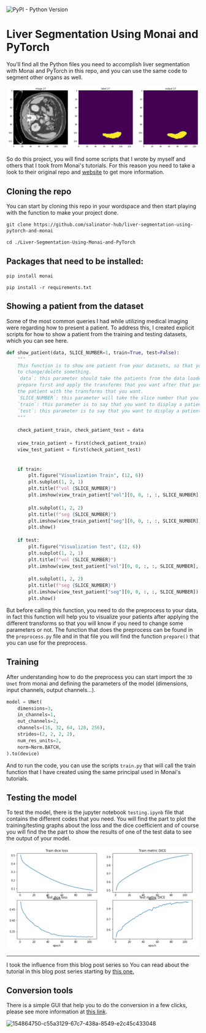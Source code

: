  ![PyPI - Python Version](https://img.shields.io/pypi/pyversions/torch) 
# Liver Segmentation Using Monai and PyTorch
You'll find all the Python files you need to accomplish liver segmentation with Monai and PyTorch in this repo, and you can use the same code to segment other organs as well.

![Output image](https://github.com/salinator-hub/liver-segmentation-using-pytorch-and-monai/blob/main/images/liver_segmentation.PNG)

So do this project, you will find some scripts that I wrote by myself and others that I took from Monai's tutorials. For this reason you need to take a look to their original repo and [website](https://monai.io/) to get more information.

## Cloning the repo
You can start by cloning this repo in your wordspace and then start playing with the function to make your project done.
```
git clone https://github.com/salinator-hub/liver-segmentation-using-pytorch-and-monai
```
```
cd ./Liver-Segmentation-Using-Monai-and-PyTorch
```
## Packages that need to be installed:
```
pip install monai
```
```
pip install -r requirements.txt
```
## Showing a patient from the dataset
Some of the most common queries I had while utilizing medical imaging were regarding how to present a patient. To address this, I created explicit scripts for how to show a patient from the training and testing datasets, which you can see here.

```Python
def show_patient(data, SLICE_NUMBER=1, train=True, test=False):
    """
    This function is to show one patient from your datasets, so that you can si if the it is okay or you need 
    to change/delete something.
    `data`: this parameter should take the patients from the data loader, which means you need to can the function
    prepare first and apply the transforms that you want after that pass it to this function so that you visualize 
    the patient with the transforms that you want.
    `SLICE_NUMBER`: this parameter will take the slice number that you want to display/show
    `train`: this parameter is to say that you want to display a patient from the training data (by default it is true)
    `test`: this parameter is to say that you want to display a patient from the testing patients.
    """

    check_patient_train, check_patient_test = data

    view_train_patient = first(check_patient_train)
    view_test_patient = first(check_patient_test)

    
    if train:
        plt.figure("Visualization Train", (12, 6))
        plt.subplot(1, 2, 1)
        plt.title(f"vol {SLICE_NUMBER}")
        plt.imshow(view_train_patient["vol"][0, 0, :, :, SLICE_NUMBER], cmap="gray")

        plt.subplot(1, 2, 2)
        plt.title(f"seg {SLICE_NUMBER}")
        plt.imshow(view_train_patient["seg"][0, 0, :, :, SLICE_NUMBER])
        plt.show()
    
    if test:
        plt.figure("Visualization Test", (12, 6))
        plt.subplot(1, 2, 1)
        plt.title(f"vol {SLICE_NUMBER}")
        plt.imshow(view_test_patient["vol"][0, 0, :, :, SLICE_NUMBER], cmap="gray")

        plt.subplot(1, 2, 2)
        plt.title(f"seg {SLICE_NUMBER}")
        plt.imshow(view_test_patient["seg"][0, 0, :, :, SLICE_NUMBER])
        plt.show()

```

But before calling this function, you need to do the preprocess to your data, in fact this function will help you to visualize your patients after applying the different transforms so that you will know if you need to change some parameters or not.
The function that does the preprocess can be found in the `preprocess.py` file and in that file you will find the function `prepare()` that you can use for the preprocess.

## Training
After understanding how to do the preprocess you can start import the `3D Unet` from monai and defining the parameters of the model (dimensions, input channels, output channels...).

```Python
model = UNet(
    dimensions=3,
    in_channels=1,
    out_channels=2,
    channels=(16, 32, 64, 128, 256), 
    strides=(2, 2, 2, 2),
    num_res_units=2,
    norm=Norm.BATCH,
).to(device)
```

And to run the code, you can use the scripts `train.py` that will call the train function that I have created using the same principal used in Monai's tutorials.

## Testing the model
To test the model, there is the jupyter notebook `testing.ipynb` file that contains the different codes that you need. You will find the part to plot the training/testing graphs about the loss and the dice coefficient and of course you will find the the part to show the results of one of the test data to see the output of your model.

![Output image](https://github.com/salinator-hub/liver-segmentation-using-pytorch-and-monai/blob/main/images/graphs.PNG)

----------------------------------------------------------------------------------------------------------------------------------
I took the influence from this blog post series so You can read about the tutorial in this blog post series starting by [this one.](https://pycad.co/liver-segmentation-part-1/)

## Conversion tools

There is a simple GUI that help you to do the conversion in a few clicks, please see more information at [this link](https://pycad.co/pycad-convert/).

![154864750-c55a3129-67c7-438a-8549-e2c45c433048](https://user-images.githubusercontent.com/37108394/156251291-a0911b63-41b6-4c8a-820b-a9bfec5e452b.png)
